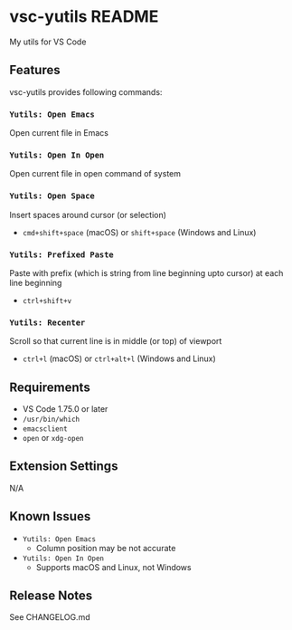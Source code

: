 # vsc-yutils README

My utils for VS Code

## Features

vsc-yutils provides following commands:

### `Yutils: Open Emacs`

Open current file in Emacs

### `Yutils: Open In Open`

Open current file in open command of system

### `Yutils: Open Space`

Insert spaces around cursor (or selection)

* `cmd+shift+space` (macOS) or `shift+space` (Windows and Linux)

### `Yutils: Prefixed Paste`

Paste with prefix (which is string from line beginning upto cursor) at each line beginning

* `ctrl+shift+v`

### `Yutils: Recenter`

Scroll so that current line is in middle (or top) of viewport

* `ctrl+l` (macOS) or `ctrl+alt+l` (Windows and Linux)

## Requirements

* VS Code 1.75.0 or later
* `/usr/bin/which`
* `emacsclient`
* `open` or `xdg-open`

## Extension Settings

N/A

## Known Issues

* `Yutils: Open Emacs`
  * Column position may be not accurate
* `Yutils: Open In Open`
  * Supports macOS and Linux, not Windows

## Release Notes

See CHANGELOG.md
